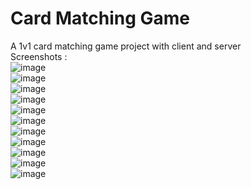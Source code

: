 # Card Matching Game
A 1v1 card matching game project with client and server <br/>
Screenshots : <br/>
![image](https://user-images.githubusercontent.com/61822203/154847276-05581ba1-4a42-446c-a3e2-f13df4d02b7a.png) <br/>
![image](https://user-images.githubusercontent.com/61822203/154847290-eef7fe29-405c-4a76-9f2e-d437089b9565.png) <br/>
![image](https://user-images.githubusercontent.com/61822203/154847308-f80b22ff-e26c-4089-b6d6-0ac803ffbe1a.png) <br/>
![image](https://user-images.githubusercontent.com/61822203/154847317-1ee4c1ca-a830-4782-81ca-154aba7d694a.png) <br/>
![image](https://user-images.githubusercontent.com/61822203/154847326-0826318f-2561-4389-9f35-1b75eede72e4.png) <br/>
![image](https://user-images.githubusercontent.com/61822203/154847337-ec29dcac-f3e7-4281-999a-04b80603be0f.png) <br/>
![image](https://user-images.githubusercontent.com/61822203/154847348-6efca994-a043-47cd-bb8b-7cefa58b293e.png) <br/>
![image](https://user-images.githubusercontent.com/61822203/154847360-2274f73b-76fd-44b7-99ee-772fe493d194.png) <br/>
![image](https://user-images.githubusercontent.com/61822203/154847371-d968b9f0-0763-4ecb-a169-02f5519410be.png) <br/>
![image](https://user-images.githubusercontent.com/61822203/154847381-df6ba3ba-340f-45d3-806c-9329124937eb.png) <br/>
![image](https://user-images.githubusercontent.com/61822203/154847394-b60022a1-48e5-4be4-aaf9-de0d05ff2c4b.png)
